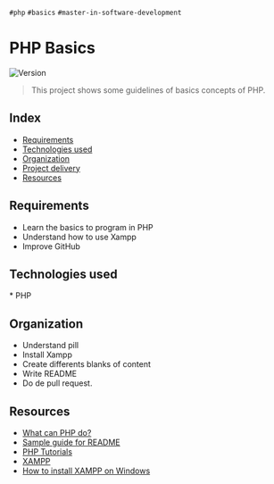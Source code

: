 `#php` `#basics` `#master-in-software-development`

# PHP Basics <!-- omit in toc -->

<p>
  <img alt="Version" src="https://img.shields.io/badge/version-1.0-blue.svg?cacheSeconds=2592000" />
</p>

> This project shows some guidelines of basics concepts of PHP.
>

## Index <!-- omit in toc -->

- [Requirements](#requirements)
- [Technologies used](#technologies-used)
- [Organization](#organization)
- [Project delivery](#project-delivery)
- [Resources](#resources)

## Requirements

- Learn the basics to program in PHP
- Understand how to use Xampp
- Improve GitHub

## Technologies used

\* PHP

## Organization

- Understand pill
- Install Xampp
- Create differents blanks of content
- Write README
- Do de pull request.


## Resources

- [What can PHP do?](https://www.php.net/manual/es/intro-whatcando.php)
- [Sample guide for README](https://gist.github.com/Villanuevand/6386899f70346d4580c723232524d35a)
- [PHP Tutorials](https://www.w3schools.com/php/)
- [XAMPP](https://www.apachefriends.org/es/index.html)
- [How to install XAMPP on Windows](https://www.youtube.com/watch?v=h6DEDm7C37A)

